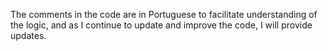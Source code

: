 The comments in the code are in Portuguese to facilitate understanding of the logic, and as I continue to update and improve the code, I will provide updates.
